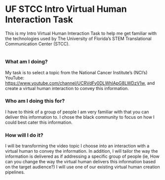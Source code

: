 # UF STCC Intro Virtual Human Interaction Task
This is my Intro Virtual Human Interaction Task to help me get familiar with the technologies used by The University of Florida’s STEM Translational Communication Center (STCC). 

#

### What am I doing?
My task is to select a topic from the National Cancer Institute’s (NCI’s) YouTube:
https://www.youtube.com/channel/UCRVdFy0DLWhIApG8LWDzV1w, and create a virtual human interaction to convey this information.

### Who am I doing this for?
I have to think of a group of people I am very familiar with that you can deliver this information to. I chose the black community to focus on how I could best cater this information.

### How will I do it?
I will be transforming the video topic I choose into an interaction with a virtual human to convey the information. In addition, I will tailor the way the information is delivered as if addressing a specific group of people (ie, How can you change the way the virtual human delivers this information based on the target audience?)
I will use one of our existing virtual human creation pipelines.
